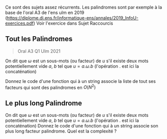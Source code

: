 Ce sont des sujets assez récurrents. Les palindromes sont par exemple à la base de l'oral A3 de l'ens ulm en 2019 (https://diplome.di.ens.fr/informatique-ens/annales/2019_InfoU-exercices.pdf)
Voir l'exercice dans Sujet Raccourcis 

## Tout les Palindromes
> Oral A3 Q1 Ulm 2021

On dit que $\omega$ est un sous-mots (ou facteur) de $u$ s'il existe deux mots potentiellement vide $a$, $b$ tel que $u=a.\omega.b$ (l'opération $.$ est ici la concaténation)

Donnez le code d'une fonction qui à un string associe la liste de tout ses facteurs qui sont des palindromes en $O(N^2)$

## Le plus long Palindrome
On dit que $\omega$ est un sous-mots (ou facteur) de $u$ s'il existe deux mots potentiellement vide $a$, $b$ tel que $u=a.\omega.b$ (l'opération $.$ est ici la concaténation)
Donnez le code d'une fonction qui à un string associe son plus long facteur palindrome. Quel est la complexité ? 
 
<!--stackedit_data:
eyJoaXN0b3J5IjpbMTMzMDIxOTY3NF19
-->